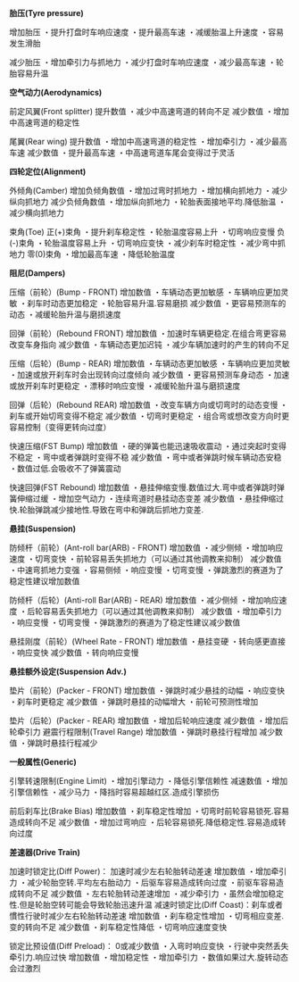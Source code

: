 
**胎压(Tyre pressure)**

增加胎压
・提升打盘时车响应速度
・提升最高车速
・减缓胎温上升速度
・容易发生滑胎

减少胎压
・增加牵引力与抓地力
・减少打盘时车响应速度
・减少最高车速
・轮胎容易升温

**空气动力(Aerodynamics)**

前定风翼(Front splitter)
提升数值
・减少中高速弯道的转向不足
减少数值
・增加中高速弯道的稳定性

尾翼(Rear wing)
提升数值
・增加中高速弯道的稳定性
・增加牵引力
・减少最高车速
减少数值
・提升最高车速
・中高速弯道车尾会变得过于灵活

**四轮定位(Alignment)**

外倾角(Camber)
增加负倾角数值
・增加过弯时抓地力
・增加横向抓地力
・减少纵向抓地力
减少负倾角数值
・增加纵向抓地力
・轮胎表面接地平均.降低胎温
・减少横向抓地力

束角(Toe)
正(+)束角
・提升刹车稳定性
・轮胎温度容易上升
・切弯响应变慢
负(-)束角
・轮胎温度容易上升
・切弯响应变快
・减少刹车时稳定性
・减少弯中抓地力
零(0)束角
・增加最高车速
・降低轮胎温度

**阻尼(Dampers)**

压缩（前轮）(Bump - FRONT)
增加数值
・车辆动态更加敏感
・车辆响应更加灵敏
・刹车时动态更加稳定
・轮胎容易升温.容易磨损
减少数值
・更容易预测车的动态
・减缓轮胎升温与磨损速度

回弹（前轮）(Rebound FRONT)
增加数值
・加速时车辆更稳定.在组合弯更容易改变车身指向
减少数值
・车辆动态更加迟钝
・减少车辆加速时的产生的转向不足

压缩（后轮）(Bump - REAR)
增加数值
・车辆动态更加敏感
・车辆响应更加灵敏
・加速或放开刹车时会出现转向过度倾向
减少数值
・更容易预测车身动态
・加速或放开刹车时更稳定
・漂移时响应变慢
・减缓轮胎升温与磨损速度

回弹（后轮）(Rebound REAR)
增加数值
・改变车辆方向或切弯时的动态变慢
・刹车或开始切弯变得不稳定
减少数值
・切弯时更稳定
・组合弯或想改变方向时更容易控制（变得更转向过度）

快速压缩(FST Bump)
增加数值
・硬的弹簧也能迅速吸收震动
・通过突起时变得不稳定
・弯中或者弹跳时变得不稳
减少数值
・弯中或者弹跳时候车辆动态安稳
・数值过低.会吸收不了弹簧震动

快速回弹(FST Rebound)
增加数值
・悬挂伸缩变慢.数值过大.弯中或者弹跳时弹簧伸缩过缓
・增加空气动力
・连续弯道时悬挂动态变差
减少数值
・悬挂伸缩过快.轮胎弹跳减少接地性.导致在弯中和弹跳后抓地力变差.

**悬挂(Suspension)**

防倾杆（前轮）(Ant-roll bar(ARB) - FRONT)
增加数值
・减少侧倾
・增加响应速度
・切弯变快
・前轮容易丢失抓地力（可以通过其他调教来抑制）
减少数值
・中速弯抓地力变强
・容易侧倾
・响应变慢
・切弯变慢
・弹跳激烈的赛道为了稳定性建议增加数值

防倾杆（后轮）(Anti-roll Bar(ARB) - REAR)
增加数值
・减少侧倾
・增加响应速度
・后轮容易丢失抓地力（可以通过其他调教来抑制）
减少数值
・增加牵引力
・响应变慢
・切弯变慢
・弹跳激烈的赛道为了稳定性建议减少数值

悬挂刚度（前轮）(Wheel Rate - FRONT)
增加数值
・悬挂变硬
・转向感更直接
・响应变快
减少数值
・转向响应变慢

**悬挂额外设定(Suspension Adv.)**

垫片（前轮）(Packer - FRONT)
增加数值
・弹跳时减少悬挂的动幅
・响应变快
・刹车时更稳定
减少数值
・弹跳时悬挂的动幅增大
・前轮可预测性增加

垫片（后轮）(Packer - REAR)
增加数值
・增加后轮响应速度
减少数值
・增加后轮牵引力
避震行程限制(Travel Range)
增加数值
・弹跳时悬挂行程增加
减少数值
・弹跳时悬挂行程减少

**一般属性(Generic)**

引擎转速限制(Engine Limit)
・增加引擎动力
・降低引擎信赖性
减速数值
・增加引擎信赖性
・减少马力
・降挡时容易超越红区.造成引擎损伤

前后刹车比(Brake Bias)
增加数值
・刹车稳定性增加
・切弯时前轮容易锁死.容易造成转向不足
减少数值
・增加过弯响应
・后轮容易锁死.降低稳定性.容易造成转向过度

**差速器(Drive Train)**

加速时锁定比(Diff Power)： 加速时减少左右轮胎转动差速
增加数值
・增加牵引力
・减少轮胎空转.平均左右胎动力
・后驱车容易造成转向过度
・前驱车容易造成转向不足
减少数值
・左右轮胎转动差速增加
・减少牵引力
・虽然会增加稳定性.但是轮胎空转可能会导致轮胎迅速升温
减速时锁定比(Diff Coast)：刹车或者慣性行驶时减少左右轮胎转动差速
增加数值
・刹车稳定性增加
・切弯相应变差.变的转向不足
减少数值
・刹车稳定性降低
・切弯响应速度变快

锁定比预设值(Diff Preload)：
0或减少数值
・入弯时响应变快
・行驶中突然丢失牵引力.响应过快
增加数值
・增加稳定性
・增加牵引力
・数值如果过大.旋转动态会过激烈